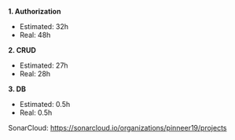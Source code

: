 **1. Authorization**
- Estimated: 32h
- Real: 48h

**2. CRUD**
- Estimated: 27h
- Real: 28h

**3. DB**
- Estimated: 0.5h
- Real: 0.5h

SonarCloud: https://sonarcloud.io/organizations/pinneer19/projects